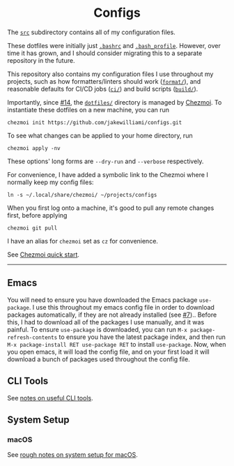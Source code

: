 <h1 align="center">Configs</h1>

The [`src`](./src/) subdirectory contains all of my configuration files.

These dotfiles were initially just [`.bashrc`](./src/dotfiles/dot_bashrc) and [`.bash_profile`](./src/dotfiles/dot_bash_profile).  However, over time it has grown, and I should consider migrating this to a separate repository in the future.

This repository also contains my configuration files I use throughout my projects, such as how formatters/linters should work ([`format/`](./src/format/)), and reasonable defaults for CI/CD jobs ([`ci/`](./src/ci/)) and build scripts ([`build/`](./src/build/)).

Importantly, since [#14](https://github.com/jakewilliami/configs/pull/14), the [`dotfiles/`](./src/dotfiles/) directory is managed by [Chezmoi](https://www.chezmoi.io/).  To instantiate these dotfiles on a new machine, you can run

```shell
chezmoi init https://github.com/jakewilliami/configs.git
```

To see what changes can be applied to your home directory, run

```shell
chezmoi apply -nv
```

These options' long forms are `--dry-run` and `--verbose` respectively.

For convenience, I have added a symbolic link to the Chezmoi where I normally keep my config files:

```shell
ln -s ~/.local/share/chezmoi/ ~/projects/configs
```

When you first log onto a machine, it's good to pull any remote changes first, before applying

```shell
chezmoi git pull
```

I have an alias for `chezmoi` set as `cz` for convenience.

See [Chezmoi quick start](https://www.chezmoi.io/quick-start/).

---

## Emacs

You will need to ensure you have downloaded the Emacs package `use-package`.  I use this throughout my emacs config file in order to download packages automatically, if they are not already installed (see [#7](https://github.com/jakewilliami/configs/issues/7))..  Before this, I had to download all of the packages I use manually, and it was painful.  To ensure `use-package` is downloaded, you can run `M-x package-refresh-contents` to ensure you have the latest package index, and then run `M-x package-install RET use-package RET` to install `use-package`.  Now, when you open emacs, it will load the config file, and on your first load it will download a bunch of packages used throughout the config file.

## CLI Tools

See [notes on useful CLI tools](/.command-line-tools.md).

## System Setup

### macOS

See [rough notes on system setup for macOS](./system-setup-macos.md).
